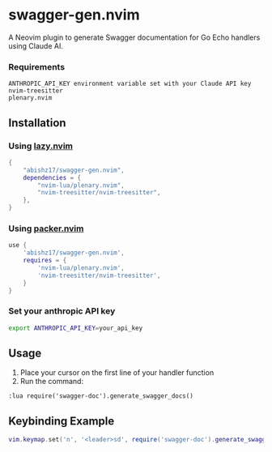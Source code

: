 # swagger-gen.nvim

A Neovim plugin to generate Swagger documentation for Go Echo handlers using Claude AI.

### Requirements
```
ANTHROPIC_API_KEY environment variable set with your Claude API key
nvim-treesitter
plenary.nvim
```


## Installation

### Using [lazy.nvim](https://github.com/folke/lazy.nvim)
```lua
{
    "abishz17/swagger-gen.nvim",
    dependencies = {
        "nvim-lua/plenary.nvim",
        "nvim-treesitter/nvim-treesitter",
    },
}
```

### Using [packer.nvim](https://github.com/wbthomason/packer.nvim)
```lua
use {
    'abishz17/swagger-gen.nvim',
    requires = {
        'nvim-lua/plenary.nvim',
        'nvim-treesitter/nvim-treesitter',
    }
}
```
### Set your anthropic API key
```bash
export ANTHROPIC_API_KEY=your_api_key
```
## Usage

1. Place your cursor on the first line of your  handler function
2. Run the command:
```vim
:lua require('swagger-doc').generate_swagger_docs()
```

## Keybinding Example

```lua
vim.keymap.set('n', '<leader>sd', require('swagger-doc').generate_swagger_docs, { desc = 'Generate Swagger Docs' })
```

